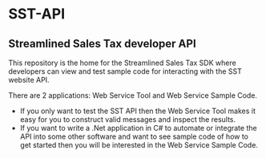 # SST-API
Streamlined Sales Tax developer API
---

This repository is the home for the Streamlined Sales Tax SDK where developers can view and test sample code for interacting with the SST website API.

There are 2 applications: Web Service Tool and Web Service Sample Code.
* If you only want to test the SST API then the Web Service Tool makes it easy for you to construct valid messages and inspect the results.
* If you want to write a .Net application in C# to automate or integrate the API into some other software and want to see sample code of how to get started then you will be interested in the Web Service Sample Code.




